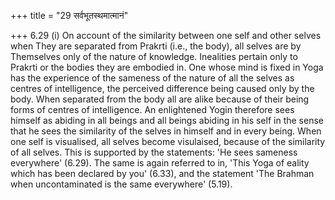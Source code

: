 +++
title = "29 सर्वभूतस्थमात्मानं"

+++
6.29 (i) On account of the similarity between one self and other selves
when They are separated from Prakrti (i.e., the body), all selves are by
Themselves only of the nature of knowledge. Inealities pertain only to
Prakrti or the bodies they are embodied in. One whose mind is fixed in
Yoga has the experience of the sameness of the nature of all the selves
as centres of intelligence, the perceived difference being caused only
by the body. When separated from the body all are alike because of their
being forms of centres of intelligence. An enlightened Yogin therefore
sees himself as abiding in all beings and all beings abiding in his self
in the sense that he sees the similarity of the selves in himself and in
every being. When one self is visualised, all selves become visulaised,
because of the similarity of all selves. This is supported by the
statements: 'He sees sameness everywhere' (6.29). The same is again
referred to in, 'This Yoga of eality which has been declared by you'
(6.33), and the statement 'The Brahman when uncontaminated is the same
everywhere' (5.19).
